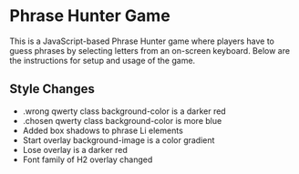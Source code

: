 # Phrase Hunter Game

This is a JavaScript-based Phrase Hunter game where players have to guess phrases by selecting letters from an on-screen keyboard. Below are the instructions for setup and usage of the game.


## Style Changes

- .wrong qwerty class background-color is a darker red
- .chosen qwerty class background-color is more blue
- Added box shadows to phrase Li elements
- Start overlay background-image is a color gradient
- Lose overlay is a darker red
- Font family of H2 overlay changed